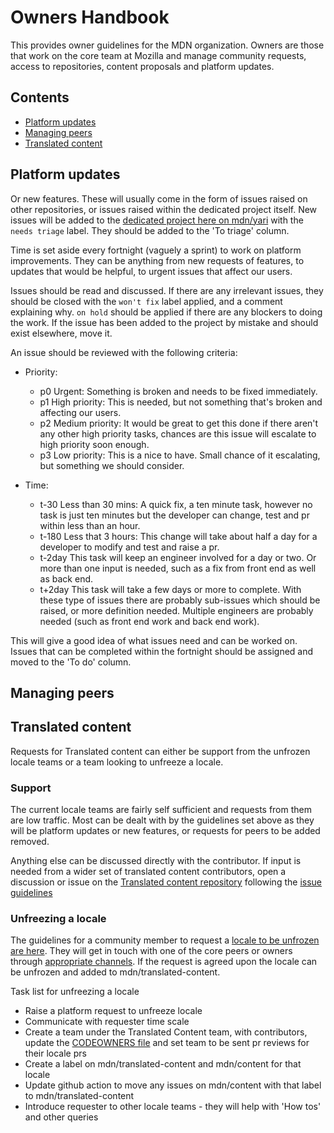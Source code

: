 # Owners Handbook

This provides owner guidelines for the MDN organization. Owners are those that work on the core team at Mozilla and manage community requests, access to repositories, content proposals and platform updates.

## Contents

- [Platform updates](#platform-updates)
- [Managing peers]()
- [Translated content](#translated-content)

## Platform updates

Or new features. These will usually come in the form of issues raised on other repositories, or issues raised within the dedicated project itself. New issues will be added to the [dedicated project here on mdn/yari](https://github.com/mdn/yari/projects/11) with the `needs triage` label. They should be added to the 'To triage' column.

Time is set aside every fortnight (vaguely a sprint) to work on platform improvements. They can be anything from new requests of features, to updates that would be helpful, to urgent issues that affect our users.

Issues should be read and discussed. If there are any irrelevant issues, they should be closed with the `won't fix` label applied, and a comment explaining why. `on hold` should be applied if there are any blockers to doing the work. If the issue has been added to the project by mistake and should exist elsewhere, move it.

An issue should be reviewed with the following criteria:

- Priority:
   - p0 Urgent: Something is broken and needs to be fixed immediately.
   - p1 High priority: This is needed, but not something that's broken and affecting our users.
   - p2 Medium priority: It would be great to get this done if there aren't any other high priority tasks, chances are this issue will escalate to high priority soon enough.
   - p3 Low priority: This is a nice to have. Small chance of it escalating, but something we should consider.

- Time:
   - t-30 Less than 30 mins: A quick fix, a ten minute task, however no task is just ten minutes but the developer can change, test and pr within less than an hour.
   - t-180 Less that 3 hours: This change will take about half a day for a developer to modify and test and raise a pr.
   - t-2day This task will keep an engineer involved for a day or two. Or more than one input is needed, such as a fix from front end as well as back end.
   - t+2day This task will take a few days or more to complete. With these type of issues there are probably sub-issues which should be raised, or more definition needed. Multiple engineers are probably needed (such as front end work and back end work).

This will give a good idea of what issues need and can be worked on. Issues that can be completed within the fortnight should be assigned and moved to the 'To do' column.


## Managing peers

## Translated content

Requests for Translated content can either be support from the unfrozen locale teams or a team looking to unfreeze a locale.

### Support

The current locale teams are fairly self sufficient and requests from them are low traffic. Most can be dealt with by the guidelines set above as they will be platform updates or new features, or requests for peers to be added removed.

Anything else can be discussed directly with the contributor. If input is needed from a wider set of translated content contributors, open a discussion or issue on the [Translated content repository](https://github.com/mdn/translated-content) following the [issue guidelines]()

### Unfreezing a locale

The guidelines for a community member to request a [locale to be unfrozen are here](https://github.com/mdn/translated-content/blob/main/PEERS_GUIDELINES.md#activating-a-locale). They will get in touch with one of the core peers or owners through [appropriate channels](). If the request is agreed upon the locale can be unfrozen and added to mdn/translated-content.

Task list for unfreezing a locale

- Raise a platform request to unfreeze locale
- Communicate with requester time scale
- Create a team under the Translated Content team, with contributors, update the [CODEOWNERS file](https://github.com/mdn/translated-content/blob/main/.github/CODEOWNERS) and set team to be sent pr reviews for their locale prs
- Create a label on mdn/translated-content and mdn/content for that locale
- Update github action to move any issues on mdn/content with that label to mdn/translated-content
- Introduce requester to other locale teams - they will help with 'How tos' and other queries


